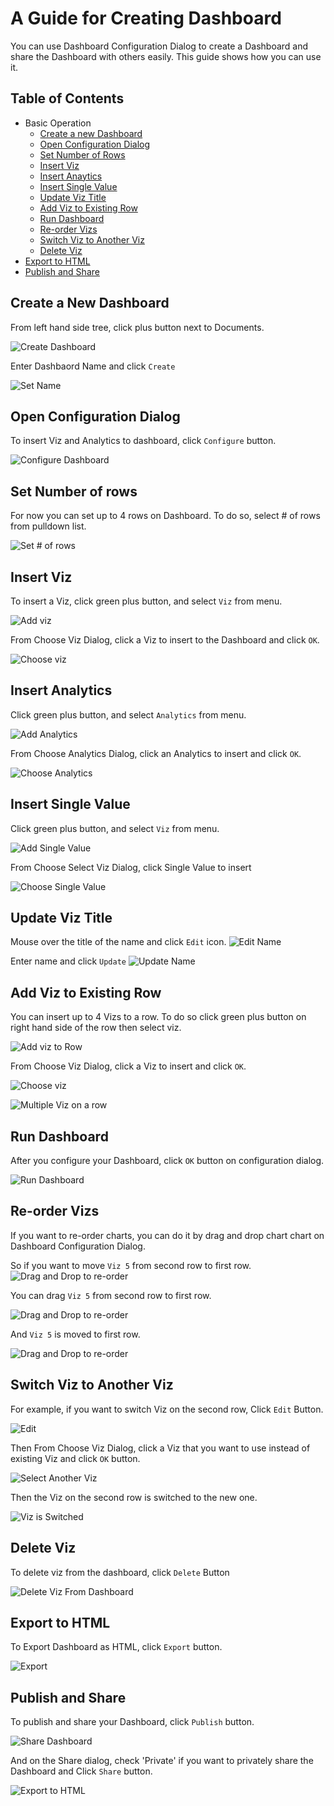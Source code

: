 # A Guide for Creating Dashboard

You can use Dashboard Configuration Dialog to create a Dashboard and share the Dashboard with others easily. This guide shows how you can use it.

## Table of Contents  

* Basic Operation  
  * [Create a new Dashboard](#create-a-new-dashboard)  
  * [Open Configuration Dialog](#open-configuration-dialog)  
  * [Set Number of Rows](#set-number-of-rows)  
  * [Insert Viz](#insert-viz)  
  * [Insert Anaytics](#insert-analytics)  
  * [Insert Single Value](#insert-single-value)  
  * [Update Viz Title](#update-viz-title)  
  * [Add Viz to Existing Row](#add-viz-to-existing-row)
  * [Run Dashboard](#run-dashboard)
  * [Re-order Vizs](#re-order-vizs)
  * [Switch Viz to Another Viz](#switch-viz-to-another-viz)
  * [Delete Viz](#delete-viz)
* [Export to HTML](#export-to-html)
* [Publish and Share](#publish-and-share)

## Create a New Dashboard

From left hand side tree, click plus button next to Documents.

![](images/dashboard-create1.png "Create Dashboard")

Enter Dashbaord Name and click `Create`

![](images/dashboard-create-dialog.png "Set Name")

## Open Configuration Dialog

To insert Viz and Analytics to dashboard, click `Configure` button.

![](images/dashboard-configure.png "Configure Dashboard")

## Set Number of rows

For now you can set up to 4 rows on Dashboard. To do so, select # of rows from pulldown list.

![](images/dashboard-set-num-rows.png "Set # of rows")

## Insert Viz

To insert a Viz, click green plus button, and select `Viz` from menu.

![](images/dashboard-add-viz1.png "Add viz")


From Choose Viz Dialog, click a Viz to insert to the Dashboard and click `OK`.

![](images/dashboard-viz-chooser.png "Choose viz")


## Insert Analytics

Click green plus button, and select `Analytics` from menu.

![](images/dashboard-add-analytics1.png "Add Analytics")

From Choose Analytics Dialog, click an Analytics to insert and click `OK`.

![](images/dashboard-analytics-chooser.png "Choose Analytics")


## Insert Single Value

Click green plus button, and select `Viz` from menu.

![](images/dashboard-add-single-value.png "Add Single Value")

From Choose Select Viz Dialog, click Single Value to insert

![](images/dashboard-singlevalue-chooser.png "Choose Single Value")

## Update Viz Title

Mouse over the title of the name and click `Edit` icon. 
![](images/dashboard-change-name.png "Edit Name")

Enter name and click `Update`
![](images/dashboard-update-name.png "Update Name")


## Add Viz to Existing Row

You can insert up to 4 Vizs to a row.  To do so click green plus button on right hand side of the row then select viz.

![](images/dashboard-add-viz-to-row.png "Add viz to Row")

From Choose Viz Dialog, click a Viz to insert and click `OK`.

![](images/dashboard-viz-chooser.png "Choose viz")


![](images/dashboard-config-dialog-multi-viz.png "Multiple Viz on a row")


## Run Dashboard

After you configure your Dashboard, click `OK` button on configuration dialog.

![](images/run-dashboard.png "Run Dashboard")

## Re-order Vizs

If you want to re-order charts, you can do it by drag and drop chart chart on Dashboard Configuration Dialog.

So if you want to move `Viz 5` from second row to first row.
![](images/dashbord-reorder-before.png "Drag and Drop to re-order")

You can drag `Viz 5` from second row to first row. 

![](images/dashboard-dnd-reorder.png "Drag and Drop to re-order")

And `Viz 5` is moved to first row.

![](images/dashboard-reorder-after.png "Drag and Drop to re-order")

## Switch Viz to Another Viz

For example, if you want to switch Viz on the second row, Click `Edit` Button. 

![](images/dashboard-switch-viz.png "Edit")

Then From Choose Viz Dialog, click a Viz that you want to use instead of existing Viz and click `OK` button.

![](images/dashboard-select-another-viz.png "Select Another Viz")

Then the Viz on the second row is switched to the new one.

![](images/dashboard-viz-switched.png "Viz is Switched")


## Delete Viz

To delete viz from the dashboard, click `Delete` Button 

![](images/delete-viz-from-dashboard.png "Delete Viz From Dashboard")


## Export to HTML

To Export Dashboard as HTML, click `Export` button.

![](images/export-dashboard.png "Export")

## Publish and Share

To publish and share your Dashboard, click `Publish` button.

![](images/publish-dashboard.png "Share Dashboard")

And on the Share dialog, check 'Private' if you want to privately share the Dashboard and Click `Share` button.

![](images/dashboard-share-scope.png "Export to HTML")
